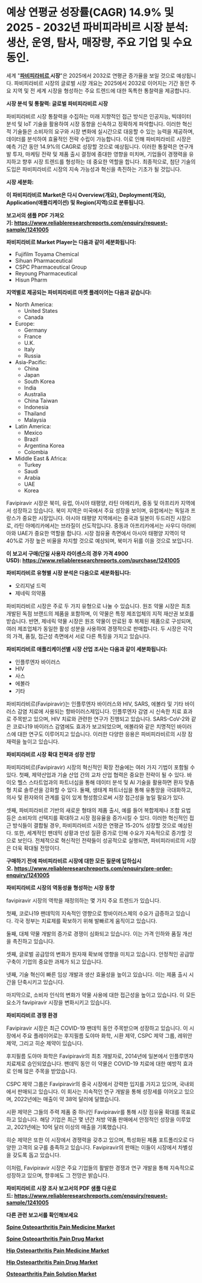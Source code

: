 <p><h1>예상 연평균 성장률(CAGR) 14.9% 및 2025 - 2032년 파비피라비르 시장 분석: 생산, 운영, 탐사, 매장량, 주요 기업 및 수요 동인.</h1></p><p>세계 "<strong><a href="https://www.reliableresearchreports.com/favipiravir-r1241005?utm_campaign=105&utm_medium=8&utm_source=Github&utm_content=ia&utm_term=09032025&utm_id=favipiravir">파비피라비르&nbsp;</a></strong><strong>시장</strong>"은 2025에서 2032로 연평균 증가율을 보일 것으로 예상됩니다. 파비피라비르 시장의 글로벌 시장 개요는 2025에서 2032로 이어지는 기간 동안 주요 지역 및 전 세계 시장을 형성하는 주요 트렌드에 대한 독특한 통찰력을 제공합니다.</p>
<p><strong>시장 분석 및 통찰력: 글로벌 파비피라비르 시장</strong></p>
<p><p>파비피라비르 시장 통찰력을 수집하는 미래 지향적인 접근 방식은 인공지능, 빅데이터 분석 및 IoT 기술을 활용하여 시장 동향을 신속하고 정확하게 파악합니다. 이러한 혁신적 기술들은 소비자의 요구와 시장 변화에 실시간으로 대응할 수 있는 능력을 제공하며, 데이터를 분석하여 효율적인 전략 수립이 가능합니다. 이로 인해 파비피라비르 시장은 예측 기간 동안 14.9%의 CAGR로 성장할 것으로 예상됩니다. 이러한 통찰력은 연구개발 투자, 마케팅 전략 및 제품 출시 결정에 중대한 영향을 미치며, 기업들이 경쟁력을 유지하고 향후 시장 트렌드를 형성하는 데 중요한 역할을 합니다. 최종적으로, 첨단 기술의 도입은 파비피라비르 시장의 지속 가능성과 혁신을 촉진하는 기초가 될 것입니다.</p><a href="%7CAUTHORITHY_DOMAIN_URL%7C?utm_campaign=105&utm_medium=8&utm_source=Github&utm_content=ia&utm_term=09032025&utm_id=favipiravir"></a></p>
<p><strong>시장 세분화:</strong></p>
<p><strong>이 파비피라비르 Market은 다시 Overview(개요), Deployment(개요), Application(애플리케이션) 및 Region(지역)으로 분류됩니다.</strong></p>
<p><strong>보고서의 샘플 PDF 가져오기:&nbsp;<a href="https://www.reliableresearchreports.com/enquiry/request-sample/1241005?utm_campaign=105&utm_medium=8&utm_source=Github&utm_content=ia&utm_term=09032025&utm_id=favipiravir">https://www.reliableresearchreports.com/enquiry/request-sample/1241005</a></strong><strong></strong></p>
<p><strong>파비피라비르 Market Player는 다음과 같이 세분화됩니다:</strong></p>
<p><ul><li>Fujifilm Toyama Chemical</li><li>Sihuan Pharmaceutical</li><li>CSPC Pharmaceutical Group</li><li>Reyoung Pharmaceutical</li><li>Hisun Pharm</li></ul></p>
<p><strong>지역별로 제공되는 파비피라비르 마켓 플레이어는 다음과 같습니다:</strong></p>
<p><ul>
    <li>
        North America:
        <ul>
            <li>United States</li>
            <li>Canada</li>
        </ul>
    </li>
    <li>
        Europe:
        <ul>
            <li>Germany</li>
            <li>France</li>
            <li>U.K.</li>
            <li>Italy</li>
            <li>Russia</li>
        </ul>
    </li>
    <li>
        Asia-Pacific:
        <ul>
            <li>China</li>
            <li>Japan</li>
            <li>South Korea</li>
            <li>India</li>
            <li>Australia</li>
            <li>China Taiwan</li>
            <li>Indonesia</li>
            <li>Thailand</li>
            <li>Malaysia</li>
        </ul>
    </li>
    <li>
        Latin America:
        <ul>
            <li>Mexico</li>
            <li>Brazil</li>
            <li>Argentina Korea</li>
            <li>Colombia</li>
        </ul>
    </li>
    <li>
        Middle East & Africa:
        <ul>
            <li>Turkey</li>
            <li>Saudi</li>
            <li>Arabia</li>
            <li>UAE</li>
            <li>Korea</li>
        </ul>
    </li>
    </ul></p>
<p><p>Favipiravir 시장은 북미, 유럽, 아시아 태평양, 라틴 아메리카, 중동 및 아프리카 지역에서 성장하고 있습니다. 북미 지역은 미국에서 주요 성장을 보이며, 유럽에서는 독일과 프랑스가 중요한 시장입니다. 아시아 태평양 지역에서는 중국과 일본이 두드러진 시장으로, 라틴 아메리카에서는 브라질이 선도적입니다. 중동과 아프리카에서는 사우디 아라비아와 UAE가 중요한 역할을 합니다. 시장 점유율 측면에서 아시아 태평양 지역이 약 40%로 가장 높은 비율을 차지할 것으로 예상되며, 북미가 뒤를 이을 것으로 보입니다.</p></p>
<p><strong>이 보고서 구매(단일 사용자 라이센스의 경우 가격 4900 USD):&nbsp;<a href="https://www.reliableresearchreports.com/purchase/1241005?utm_campaign=105&utm_medium=8&utm_source=Github&utm_content=ia&utm_term=09032025&utm_id=favipiravir">https://www.reliableresearchreports.com/purchase/1241005</a></strong></p>
<p><strong>파비피라비르 유형별 시장 분석은 다음으로 세분화됩니다:</strong></p>
<p><ul><li>오리지널 드럭</li><li>제네릭 의약품</li></ul></p>
<p><p>파비피라비르 시장은 주로 두 가지 유형으로 나눌 수 있습니다. 원조 약물 시장은 최초 개발된 독점 브랜드의 제품을 포함하며, 이 약물은 특정 제조업체의 지적 재산권 보호를 받습니다. 반면, 제네릭 약물 시장은 원조 약물이 만료된 후 복제된 제품으로 구성되며, 여러 제조업체가 동일한 활성 성분을 사용하여 경쟁적으로 판매합니다. 두 시장은 각각의 가격, 품질, 접근성 측면에서 서로 다른 특징을 가지고 있습니다.</p></p>
<p><strong>파비피라비르 애플리케이션별 시장 산업 조사는 다음과 같이 세분화됩니다:</strong></p>
<p><ul><li>인플루엔자 바이러스</li><li>HIV</li><li>사스</li><li>에볼라</li><li>기타</li></ul></p>
<p><p>파비피라비르(Favipiravir)는 인플루엔자 바이러스와 HIV, SARS, 에볼라 및 기타 바이러스 감염 치료에 사용되는 항바이러스제입니다. 인플루엔자 감염 시 신속한 치료 효과로 주목받고 있으며, HIV 치료와 관련한 연구가 진행되고 있습니다. SARS-CoV-2와 같은 코로나19 바이러스 감염에도 효과가 보고되었으며, 에볼라와 같은 치명적인 바이러스에 대한 연구도 이루어지고 있습니다. 이러한 다양한 응용은 파비피라비르의 시장 잠재력을 높이고 있습니다.</p></p>
<p><strong>파비피라비르 시장 확대 전략과 성장 전망</strong></p>
<p><p>파비피라비르(Favipiravir) 시장의 혁신적인 확장 전술에는 여러 가지 기법이 포함될 수 있다. 첫째, 제약산업과 기술 산업 간의 교차 산업 협력은 중요한 전략이 될 수 있다. 바이오 헬스 스타트업과의 파트너십을 통해 데이터 분석 및 AI 기술을 활용하면 환자 맞춤형 치료 솔루션을 강화할 수 있다. 둘째, 생태계 파트너십을 통해 유통망을 극대화하고, 의사 및 환자와의 관계를 깊이 있게 형성함으로써 시장 접근성을 높일 필요가 있다.</p><p>셋째, 파비피라비르 기반의 새로운 형태의 제품 출시, 예를 들어 복합제제나 조합 요법 등은 소비자의 선택지를 확대하고 시장 점유율을 증가시킬 수 있다. 이러한 혁신적인 접근 방식들이 결합될 경우, 파비피라비르 시장은 연평균 15-20% 성장할 것으로 예상된다. 또한, 세계적인 팬데믹 상황과 만성 질환 증가로 인해 수요가 지속적으로 증가할 것으로 보인다. 전체적으로 혁신적인 전략들이 성공적으로 실행되면, 파비피라비르의 시장은 더욱 확대될 전망이다.</p></p>
<p><strong>구매하기 전에 파비피라비르 시장에 대한 모든 질문에 답하십시오.&nbsp;<a href="https://www.reliableresearchreports.com/enquiry/pre-order-enquiry/1241005?utm_campaign=105&utm_medium=8&utm_source=Github&utm_content=ia&utm_term=09032025&utm_id=favipiravir">https://www.reliableresearchreports.com/enquiry/pre-order-enquiry/1241005</a></strong><strong></strong></p>
<p><strong>파비피라비르 시장의 역동성을 형성하는 시장 동향</strong></p>
<p><p>favipiravir 시장의 역학을 재정의하는 몇 가지 주요 트렌드가 있습니다. </p><p>첫째, 코로나19 팬데믹의 지속적인 영향으로 항바이러스제의 수요가 급증하고 있습니다. 각국 정부는 치료제를 확보하기 위해 발빠르게 움직이고 있습니다. </p><p>둘째, 대체 약물 개발의 증가로 경쟁이 심화되고 있습니다. 이는 가격 인하와 품질 개선을 촉진하고 있습니다. </p><p>셋째, 글로벌 공급망의 변화가 원자재 확보에 영향을 미치고 있습니다. 안정적인 공급망 구축이 기업의 중요한 과제가 되고 있습니다. </p><p>넷째, 기술 혁신이 빠른 임상 개발과 생산 효율성을 높이고 있습니다. 이는 제품 출시 시간을 단축시키고 있습니다. </p><p>마지막으로, 소비자 인식의 변화가 약물 사용에 대한 접근성을 높이고 있습니다. 이 모든 요소가 favipiravir 시장을 변화시키고 있습니다.</p></p>
<p><strong>파비피라비르 경쟁 환경</strong></p>
<p><p>Favipiravir 시장은 최근 COVID-19 팬데믹 동안 주목받으며 성장하고 있습니다. 이 시장에서 주요 플레이어로는 후지필름 도야마 화학, 시환 제약, CSPC 제약 그룹, 레위안 제약, 그리고 히순 제약이 있습니다.</p><p>후지필름 도야마 화학은 Favipiravir의 최초 개발자로, 2014년에 일본에서 인플루엔자 치료제로 승인되었습니다. 팬데믹 동안 이 약물은 COVID-19 치료에 대한 예방적 효과로 인해 많은 주목을 받았습니다. </p><p>CSPC 제약 그룹은 Favipiravir의 중국 시장에서 강력한 입지를 가지고 있으며, 국내외에서 판매되고 있습니다. 이 회사는 지속적인 연구 개발을 통해 성장세를 이어오고 있으며, 2022년에는 매출이 약 38억 달러에 달했습니다.</p><p>시환 제약은 그들의 주력 제품 중 하나인 Favipiravir를 통해 시장 점유율 확대를 목표로 하고 있습니다. 해당 기업은 최근 몇 년간 처방 약품 판매에서 안정적인 성장을 이루었고, 2021년에는 10억 달러 이상의 매출을 기록했습니다.</p><p>히순 제약은 또한 이 시장에서 경쟁력을 갖추고 있으며, 특성화된 제품 포트폴리오로 다양한 고객의 요구를 충족하고 있습니다. Favipiravir의 판매는 이들이 시장에서 차별성을 갖도록 돕고 있습니다.</p><p>이처럼, Favipiravir 시장은 주요 기업들의 활발한 경쟁과 연구 개발을 통해 지속적으로 성장하고 있으며, 향후에도 그 전망은 밝습니다.</p></p>
<p><strong>파비피라비르 시장 조사 보고서의 PDF 샘플 다운로드:&nbsp;<a href="https://www.reliableresearchreports.com/enquiry/request-sample/1241005?utm_campaign=105&utm_medium=8&utm_source=Github&utm_content=ia&utm_term=09032025&utm_id=favipiravir">https://www.reliableresearchreports.com/enquiry/request-sample/1241005</a></strong></p>
<p><strong></strong></p>
<p><strong></strong></p>
<p><strong></strong></p>
<p><strong></strong></p>
<p><strong>다른 관련 보고서를 확인해보세요</strong></p>
<p><strong><p><a href="https://github.com/drielvinki/Market-Research-Report-List-1/blob/main/spine-osteoarthritis-pain-medicine-market.md?utm_campaign=105&utm_medium=8&utm_source=Github&utm_content=ia&utm_term=09032025&utm_id=favipiravir">Spine Osteoarthritis Pain Medicine Market</a></p><p><a href="https://github.com/moratronak3q/Market-Research-Report-List-1/blob/main/spine-osteoarthritis-pain-drug-market.md?utm_campaign=105&utm_medium=8&utm_source=Github&utm_content=ia&utm_term=09032025&utm_id=favipiravir">Spine Osteoarthritis Pain Drug Market</a></p><p><a href="https://github.com/ghaligopezf5/Market-Research-Report-List-1/blob/main/hip-osteoarthritis-pain-medicine-market.md?utm_campaign=105&utm_medium=8&utm_source=Github&utm_content=ia&utm_term=09032025&utm_id=favipiravir">Hip Osteoarthritis Pain Medicine Market</a></p><p><a href="https://github.com/latzerelfigo48/Market-Research-Report-List-1/blob/main/hip-osteoarthritis-pain-drug-market.md?utm_campaign=105&utm_medium=8&utm_source=Github&utm_content=ia&utm_term=09032025&utm_id=favipiravir">Hip Osteoarthritis Pain Drug Market</a></p><p><a href="https://github.com/reahmmunises/Market-Research-Report-List-1/blob/main/osteoarthritis-pain-solution-market.md?utm_campaign=105&utm_medium=8&utm_source=Github&utm_content=ia&utm_term=09032025&utm_id=favipiravir">Osteoarthritis Pain Solution Market</a></p></strong></p>